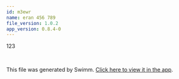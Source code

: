 ```yaml
---
id: m3ewr
name: eran 456 789
file_version: 1.0.2
app_version: 0.8.4-0
---
```


123

<br/>

This file was generated by Swimm. [Click here to view it in the app](http://localhost:5000/repos/Z2l0aHViJTNBJTNBdDElM0ElM0FlcmFuLXN3aW1t/docs/m3ewr).